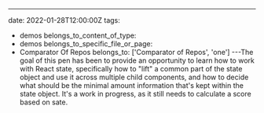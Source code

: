 ---
date: 2022-01-28T12:00:00Z
tags:
  - demos
belongs_to_content_of_type:
  - demos
belongs_to_specific_file_or_page:
  - Comparator Of Repos
belongs_to: ['Comparator of Repos', 'one']
---The goal of this pen has been to provide an opportunity to learn how to work with React state, specifically how to "lift" a common part of the state object and use it across multiple child components, and how to decide what should be the minimal amount information that's kept within the state object. It's a work in progress, as it still needs to calculate a score based on sate.
